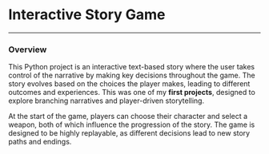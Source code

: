 # Interactive Story Game
---
### Overview

This Python project is an interactive text-based story where the user takes control of the narrative by making key decisions throughout the game. The story evolves based on the choices the player makes, leading to different outcomes and experiences. This was one of my **first projects**, designed to explore branching narratives and player-driven storytelling.

At the start of the game, players can choose their character and select a weapon, both of which influence the progression of the story. The game is designed to be highly replayable, as different decisions lead to new story paths and endings.
